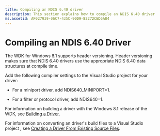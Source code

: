 ```yaml
---
title: Compiling an NDIS 6.40 driver
description: This section explains how to compile an NDIS 6.40 driver
ms.assetid: AF027939-06C7-435C-90D9-82272CED6A84
---
```


# Compiling an NDIS 6.40 Driver


The WDK for Windows 8.1 supports header versioning. Header versioning makes sure that NDIS 6.40 drivers use the appropriate NDIS 6.40 data structures at compile time.

Add the following compiler settings to the Visual Studio project for your driver:

-   For a miniport driver, add NDIS640\_MINIPORT=1.

-   For a filter or protocol driver, add NDIS640=1.

For information on building a driver with the Windows 8.1 release of the WDK, see [Building a Driver](https://msdn.microsoft.com/windows-drivers/develop/building_a_driver).

For information on converting an driver's build files to a Visual Studio project , see [Creating a Driver From Existing Source Files](https://msdn.microsoft.com/windows-drivers/develop/creating_a_driver_from_existing_source_files).

 

 





